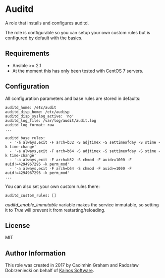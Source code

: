 Auditd
=========

A role that installs and configures auditd. 

The role is configurable so you can setup your own custom rules but is configured by default with the basics.

Requirements
------------

* Ansible >= 2.1
* At the moment this has only been tested with CentOS 7 servers.

Configuration
------------

All configuration parameters and base rules are stored in defaults:

```
auditd_home: /etc/audit
auditd_disp_home: /etc/audisp
auditd_disp_syslog_active: 'no'
auditd_log_file: /var/log/audit/audit.log
auditd_log_format: raw
...

auditd_base_rules:
  - '-a always,exit -F arch=b32 -S adjtimex -S settimeofday -S stime -k time-change'
  - '-a always,exit -F arch=b64 -S adjtimex -S settimeofday -S stime -k time-change'
  - '-a always,exit -F arch=b32 -S chmod -F auid>=1000 -F auid!=4294967295 -k perm_mod'
  - '-a always,exit -F arch=b64 -S chmod -F auid>=1000 -F auid!=4294967295 -k perm_mod'
...
```

You can also set your own custom rules there:

```
auditd_custom_rules: []
```

_auditd_enable_immutable_ variable makes the service immutable, so setting it to _True_ will prevent it from restarting/reloading.

License
-------

MIT

Author Information
------------------

This role was created in 2017 by Caoimhin Graham and Radosław Dobrzeniecki on behalf of [Kainos Software](https://www.kainos.com).
